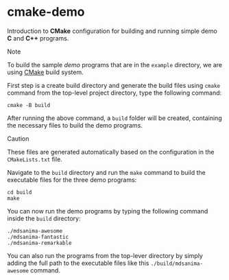 # cmake-demo

Introduction to **CMake** configuration for building and running simple demo **C** and **C++** programs.

> [!NOTE]
> To build the sample _demo_ programs that are in the `example` directory, we are using [CMake](https://cmake.org/) build system.

First step is a create build directory and generate the build files using `cmake` command from the top-level project directory, type the following command:

```shell
cmake -B build
```

After running the above command, a `build` folder will be created, containing the necessary files to build the demo programs.

> [!CAUTION]
> These files are generated automatically based on the configuration in the `CMakeLists.txt` file.

Navigate to the `build` directory and run the `make` command to build the executable files for the three demo programs:

```shell
cd build
make
```

You can now run the demo programs by typing the following command inside the `build` directory:

```shell
./mdsanima-awesome
./mdsanima-fantastic
./mdsanima-remarkable
```

You can also run the programs from the top-lever directory by simply adding the full path to the executable files like this `./build/mdsanima-awesome` command.
